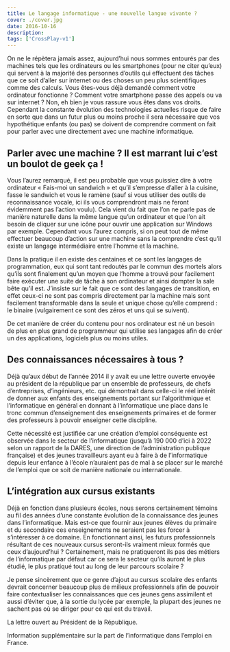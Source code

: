 ```yaml
---
title: Le langage informatique - une nouvelle langue vivante ?
cover: ./cover.jpg
date: 2016-10-16
description: 
tags: ['CrossPlay-v1']
---
```

On ne le répètera jamais assez, aujourd’hui nous sommes entourés par des machines tels que les ordinateurs ou les smartphones (pour ne citer qu’eux) qui servent à la majorité des personnes d’outils qui effectuent des tâches que ce soit d’aller sur internet ou des choses un peu plus scientifiques comme des calculs. Vous êtes-vous déjà demandé comment votre ordinateur fonctionne ? Comment votre smartphone passe des appels ou va sur internet ? Non, eh bien je vous rassure vous êtes dans vos droits. Cependant la constante évolution des technologies actuelles risque de faire en sorte que dans un futur plus ou moins proche il sera nécessaire que vos hypothétique enfants (ou pas) se doivent de comprendre comment on fait pour parler avec une directement avec une machine informatique.

## Parler avec une machine ? Il est marrant lui c’est un boulot de geek ça !
Vous l’aurez remarqué, il est peu probable que vous puissiez dire à votre ordinateur « Fais-moi un sandwich » et qu’il s’empresse d’aller à la cuisine, fasse le sandwich et vous le ramène (sauf si vous utiliser des outils de reconnaissance vocale, ici ils vous comprendront mais ne feront évidemment pas l’action voulu). Cela vient du fait que l’on ne parle pas de manière naturelle dans la même langue qu’un ordinateur et que l’on ait besoin de cliquer sur une icône pour ouvrir une application sur Windows par exemple. Cependant vous l’aurez compris, si on peut tout de même effectuer beaucoup d’action sur une machine sans la comprendre c’est qu’il existe un langage intermédiaire entre l’homme et la machine.

Dans la pratique il en existe des centaines et ce sont les langages de programmation, eux qui sont tant redoutés par le commun des mortels alors qu’ils sont finalement qu’un moyen que l’homme a trouvé pour facilement faire exécuter une suite de tâche à son ordinateur et ainsi dompter la sale bête qu’il est. J’insiste sur le fait que ce sont des langages de transition, en effet ceux-ci ne sont pas compris directement par la machine mais sont facilement transformable dans la seule et unique chose qu’elle comprend : le binaire (vulgairement ce sont des zéros et uns qui se suivent).

De cet manière de créer du contenu pour nos ordinateur est né un besoin de plus en plus grand de programmeur qui utilise ses langages afin de créer un des applications, logiciels plus ou moins utiles.

## Des connaissances nécessaires à tous ?
Déjà qu’aux début de l’année 2014 il y avait eu une lettre ouverte envoyée au président de la république par un ensemble de professeurs, de chefs d’entreprises, d’ingénieurs, etc. qui démontrait dans celle-ci le réel intérêt de donner aux enfants des enseignements portant sur l’algorithmique et l’informatique en général en donnant à l’informatique une place dans le tronc commun d’enseignement des enseignements primaires et de former des professeurs à pouvoir enseigner cette discipline.

Cette nécessité est justifiée car une création d’emploi conséquente est observée dans le secteur de l’informatique (jusqu’à 190 000 d’ici à 2022 selon un rapport de la DARES, une direction de l’administration publique française) et des jeunes travailleurs ayant eu à faire à de l’informatique depuis leur enfance à l’école n’auraient pas de mal à se placer sur le marché de l’emploi que ce soit de manière nationale ou internationale.

## L’intégration aux cursus existants
Déjà en fonction dans plusieurs écoles, nous serons certainement témoins au fil des années d’une constante évolution de la connaissance des jeunes dans l’informatique. Mais est-ce que fournir aux jeunes élèves du primaire et du secondaire ces enseignements ne seraient pas les forcer à s’intéresser à ce domaine. En fonctionnant ainsi, les futurs professionnels résultant de ces nouveaux cursus seront-ils vraiment mieux formés que ceux d’aujourd’hui ? Certainement, mais ne pratiqueront ils pas des métiers de l’informatique par défaut car ce sera le secteur qu’ils auront le plus étudié, le plus pratiqué tout au long de leur parcours scolaire ?

Je pense sincèrement que ce genre d’ajout au cursus scolaire des enfants devrait concerner beaucoup plus de milieux professionnels afin de pouvoir faire contextualiser les connaissances que ces jeunes gens assimilent et aussi d’éviter que, à la sortie du lycée par exemple, la plupart des jeunes ne sachent pas où se diriger pour ce qui est du travail.

La lettre ouvert au Président de la République.

Information supplémentaire sur la part de l’informatique dans l’emploi en France.

 

